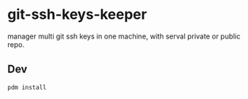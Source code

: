 # git-ssh-keys-keeper
manager multi git ssh keys in one machine, with serval private or public repo.


## Dev

```bash
pdm install
```
